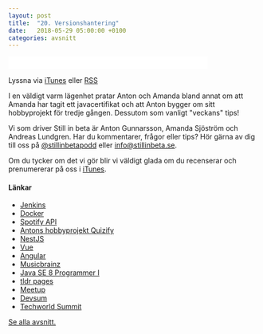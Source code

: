 ```yaml
---
layout: post
title:  "20. Versionshantering"
date:   2018-05-29 05:00:00 +0100
categories: avsnitt
---
```

<iframe style="border: none" src="//html5-player.libsyn.com/embed/episode/id/-----/height/26/width/400/theme/standard-mini/autonext/no/thumbnail/no/autoplay/no/preload/no/no_addthis/no/direction/backward/no-cache/true/" height="26" width="400" scrolling="no"  allowfullscreen webkitallowfullscreen mozallowfullscreen oallowfullscreen msallowfullscreen></iframe>
<p>Lyssna via <a href="https://itunes.apple.com/se/podcast/still-in-beta/id1174070946">iTunes</a> eller <a href="http://stillinbeta.libsyn.com/rss">RSS</a></p>
<p>I en v&auml;ldigt varm l&auml;genhet pratar Anton och Amanda bland annat om att Amanda har tagit ett javacertifikat och att Anton bygger om sitt hobbyprojekt f&ouml;r tredje g&aring;ngen. Dessutom som vanligt "veckans" tips!</p>
<p>Vi som driver Still in beta &auml;r Anton Gunnarsson, Amanda Sj&ouml;str&ouml;m och Andreas Lundgren. Har du kommentarer, fr&aring;gor eller tips? H&ouml;r g&auml;rna av dig till oss p&aring;&nbsp;<a href="http://twitter.com/stillinbetapodd">@stillinbetapodd</a>&nbsp;eller&nbsp;<a href="mailto:info@stillinbeta.se">info@stillinbeta.se</a>.</p>
<p>Om du tycker om det vi g&ouml;r blir vi v&auml;ldigt glada om du recenserar och prenumererar p&aring; oss i <a href="https://itunes.apple.com/se/podcast/id1174070946">iTunes</a>.</p>
<h4>L&auml;nkar</h4>
<ul>
<li><a href="https://jenkins.io" target="_blank" rel="noopener">Jenkins</a></li>
<li><a href="https://www.docker.com" target="_blank" rel="noopener">Docker</a></li>
<li><a href="https://beta.developer.spotify.com/documentation/web-api/" target="_blank" rel="noopener">Spotify API</a></li>
<li><a href="https://github.com/anton-g/quizify" target="_blank" rel="noopener">Antons hobbyprojekt Quizify</a></li>
<li><a href="https://nestjs.com" target="_blank" rel="noopener">NestJS</a></li>
<li><a href="https://vuejs.org" target="_blank" rel="noopener">Vue</a></li>
<li><a href="https://angular.io" target="_blank" rel="noopener">Angular</a></li>
<li><a href="https://musicbrainz.org" target="_blank" rel="noopener">Musicbrainz</a></li>
<li><a href="https://education.oracle.com/pls/web_prod-plq-dad/db_pages.getpage?page_id=5001&get_params=p_exam_id:1Z0-808" target="_blank" rel="noopener">Java SE 8 Programmer I</a></li>
<li><a href="https://github.com/tldr-pages/tldr-node-client" target="_blank" rel="noopener">tldr pages</a></li>
<li><a href="https://www.meetup.com" target="_blank" rel="noopener">Meetup</a></li>
<li><a href="http://www.devsum.se" target="_blank" rel="noopener">Devsum</a></li>
<li><a href="https://techworld.event.idg.se/event/summit/" target="_blank" rel="noopener">Techworld Summit</a></li>
</ul>

[Se alla avsnitt.](/)
